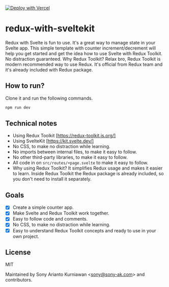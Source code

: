 [![Deploy with Vercel](https://vercel.com/button)](https://vercel.com/new/clone?repository-url=https%3A%2F%2Fgithub.com%2Fsonyarianto%2Fredux-with-svelte)

# redux-with-sveltekit

Redux with Svelte is fun to use. It's a great way to manage state in your Svelte app. This simple template with counter increment/decrement will help you get started and get the idea how to use Svelte with Redux Toolkit. No distraction guaranteed. Why Redux Toolkit? Relax bro, Redux Toolkit is modern recommended way to use Redux. It's official from Redux team and it's already included with Redux package.

## How to run?

Clone it and run the following commands.

```bash
npm run dev
```

## Technical notes

- Using Redux Toolkit [https://redux-toolkit.js.org/]
- Using SvelteKit [https://kit.svelte.dev/]
- No CSS, to make no distraction while learning.
- No imports between internal files, to make it easy to follow.
- No other third-party libraries, to make it easy to follow.
- All code in on `src/routes/+page.svelte` to make it easy to follow.
- Why using Redux Toolkit? It simplifies Redux usage and makes it easier to learn. Inside Redux Toolkit the Redux package is already included, so you don't need to install it separately.

## Goals

- [x] Create a simple counter app.
- [x] Make Svelte and Redux Toolkit work together.
- [x] Easy to follow code and comments.
- [x] No CSS, to make no distraction while learning.
- [x] Easy to understand Redux Toolkit concepts and ready to use in your own project.

## License

MIT

Maintained by Sony Arianto Kurniawan <<sony@sony-ak.com>> and contributors.
